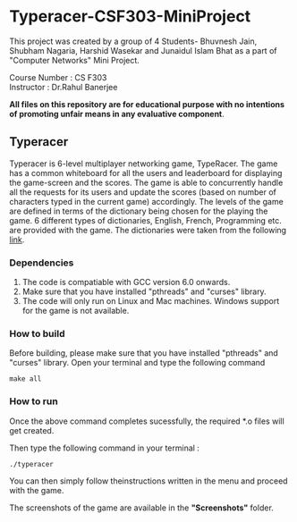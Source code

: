 <h1>Typeracer-CSF303-MiniProject</h1>
This project was created by a group of 4 Students- Bhuvnesh Jain, Shubham Nagaria, Harshid Wasekar and Junaidul Islam Bhat as a part of "Computer Networks" Mini Project.

Course Number : CS F303  
Instructor : Dr.Rahul Banerjee

**All files on this repository are for educational purpose with no intentions of promoting unfair means in any evaluative component**.

<h2>Typeracer</h2>
Typeracer is 6-level multiplayer networking game, TypeRacer. The game has a common whiteboard for all the users and leaderboard for displaying the game-screen and the scores. The game is able to concurrently handle all the requests for its users and update the scores (based on number of characters typed in the current game) accordingly. The levels of the game are defined in terms of the dictionary being chosen for the playing the game. 6 different types of dictionaries, English, French, Programming etc. are provided with the game. The dictionaries were taken from the following <a href="http://kodu.ut.ee/~zolki/oppetoo/masinakiri/">link</a>.

<h3>Dependencies</h3>
<ol>
<li> The code is compatiable with GCC version 6.0 onwards.</li>
<li> Make sure that you have installed "pthreads" and "curses" library.</li>
<li> The code will only run on Linux and Mac machines. Windows support for the game is not available.</li>
</ol>

<h3>How to build</h3>
Before building, please make sure that you have installed "pthreads" and "curses" library.
Open your terminal and type the following command

	make all

<h3>How to run</h3>
Once the above command completes sucessfully, the required *.o files will get created.

Then type the following command in your terminal :
	
	./typeracer

You can then simply follow theinstructions written in the menu and proceed with the game.

The screenshots of the game are available in the **"Screenshots"** folder.

